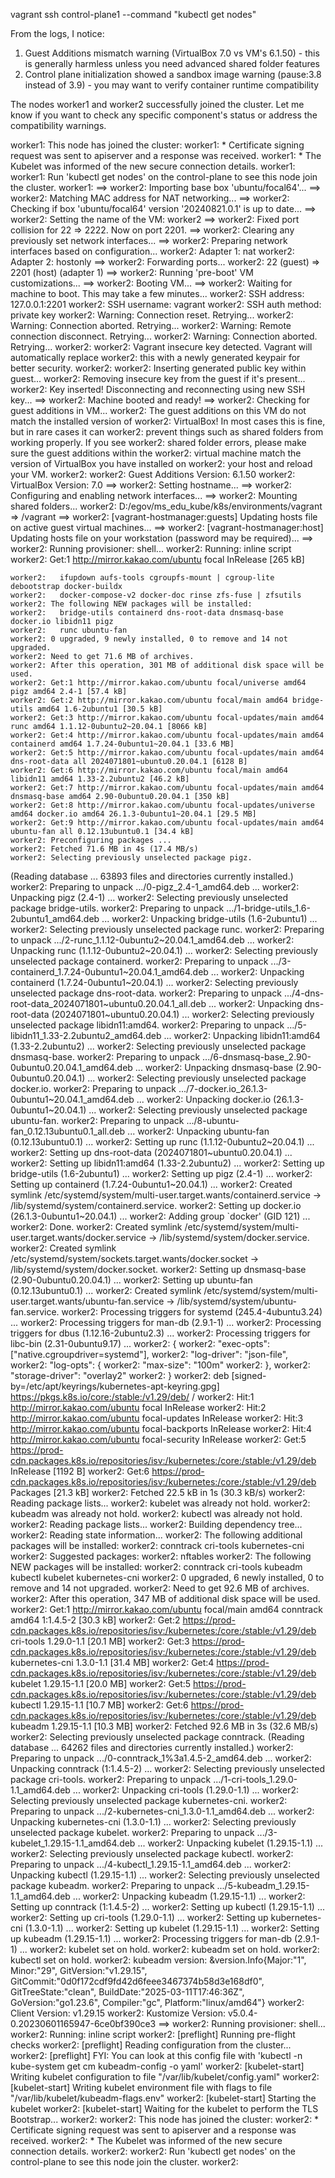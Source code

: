 vagrant ssh control-plane1 --command "kubectl get nodes"


From the logs, I notice:
1. Guest Additions mismatch warning (VirtualBox 7.0 vs VM's 6.1.50) - this is generally harmless unless you need advanced shared folder features
2. Control plane initialization showed a sandbox image warning (pause:3.8 instead of 3.9) - you may want to verify container runtime compatibility

The nodes worker1 and worker2 successfully joined the cluster. Let me know if you want to check any specific component's status or address the compatibility warnings.


   worker1: This node has joined the cluster:
    worker1: * Certificate signing request was sent to apiserver and a response was received.
    worker1: * The Kubelet was informed of the new secure connection details.
    worker1: 
    worker1: Run 'kubectl get nodes' on the control-plane to see this node join the cluster.
    worker1: 
==> worker2: Importing base box 'ubuntu/focal64'...
==> worker2: Matching MAC address for NAT networking...
==> worker2: Checking if box 'ubuntu/focal64' version '20240821.0.1' is up to date...
==> worker2: Setting the name of the VM: worker2
==> worker2: Fixed port collision for 22 => 2222. Now on port 2201.
==> worker2: Clearing any previously set network interfaces...
==> worker2: Preparing network interfaces based on configuration...
    worker2: Adapter 1: nat
    worker2: Adapter 2: hostonly
==> worker2: Forwarding ports...
    worker2: 22 (guest) => 2201 (host) (adapter 1)
==> worker2: Running 'pre-boot' VM customizations...
==> worker2: Booting VM...
==> worker2: Waiting for machine to boot. This may take a few minutes...
    worker2: SSH address: 127.0.0.1:2201
    worker2: SSH username: vagrant
    worker2: SSH auth method: private key
    worker2: Warning: Connection reset. Retrying...
    worker2: Warning: Connection aborted. Retrying...
    worker2: Warning: Remote connection disconnect. Retrying...
    worker2: Warning: Connection aborted. Retrying...
    worker2: 
    worker2: Vagrant insecure key detected. Vagrant will automatically replace
    worker2: this with a newly generated keypair for better security.
    worker2: 
    worker2: Inserting generated public key within guest...
    worker2: Removing insecure key from the guest if it's present...
    worker2: Key inserted! Disconnecting and reconnecting using new SSH key...
==> worker2: Machine booted and ready!
==> worker2: Checking for guest additions in VM...
    worker2: The guest additions on this VM do not match the installed version of
    worker2: VirtualBox! In most cases this is fine, but in rare cases it can
    worker2: prevent things such as shared folders from working properly. If you see
    worker2: shared folder errors, please make sure the guest additions within the
    worker2: virtual machine match the version of VirtualBox you have installed on
    worker2: your host and reload your VM.
    worker2: 
    worker2: Guest Additions Version: 6.1.50
    worker2: VirtualBox Version: 7.0
==> worker2: Setting hostname...
==> worker2: Configuring and enabling network interfaces...
==> worker2: Mounting shared folders...
    worker2: D:/egov/ms_edu_kube/k8s/environments/vagrant => /vagrant
==> worker2: [vagrant-hostmanager:guests] Updating hosts file on active guest virtual machines...
==> worker2: [vagrant-hostmanager:host] Updating hosts file on your workstation (password may be required)...
==> worker2: Running provisioner: shell...
    worker2: Running: inline script
    worker2: Get:1 http://mirror.kakao.com/ubuntu focal InRelease [265 kB]


    worker2:   ifupdown aufs-tools cgroupfs-mount | cgroup-lite debootstrap docker-buildx
    worker2:   docker-compose-v2 docker-doc rinse zfs-fuse | zfsutils
    worker2: The following NEW packages will be installed:
    worker2:   bridge-utils containerd dns-root-data dnsmasq-base docker.io libidn11 pigz
    worker2:   runc ubuntu-fan
    worker2: 0 upgraded, 9 newly installed, 0 to remove and 14 not upgraded.
    worker2: Need to get 71.6 MB of archives.
    worker2: After this operation, 301 MB of additional disk space will be used.
    worker2: Get:1 http://mirror.kakao.com/ubuntu focal/universe amd64 pigz amd64 2.4-1 [57.4 kB]
    worker2: Get:2 http://mirror.kakao.com/ubuntu focal/main amd64 bridge-utils amd64 1.6-2ubuntu1 [30.5 kB]
    worker2: Get:3 http://mirror.kakao.com/ubuntu focal-updates/main amd64 runc amd64 1.1.12-0ubuntu2~20.04.1 [8066 kB]
    worker2: Get:4 http://mirror.kakao.com/ubuntu focal-updates/main amd64 containerd amd64 1.7.24-0ubuntu1~20.04.1 [33.6 MB]
    worker2: Get:5 http://mirror.kakao.com/ubuntu focal-updates/main amd64 dns-root-data all 2024071801~ubuntu0.20.04.1 [6128 B]
    worker2: Get:6 http://mirror.kakao.com/ubuntu focal/main amd64 libidn11 amd64 1.33-2.2ubuntu2 [46.2 kB]
    worker2: Get:7 http://mirror.kakao.com/ubuntu focal-updates/main amd64 dnsmasq-base amd64 2.90-0ubuntu0.20.04.1 [350 kB]
    worker2: Get:8 http://mirror.kakao.com/ubuntu focal-updates/universe amd64 docker.io amd64 26.1.3-0ubuntu1~20.04.1 [29.5 MB]
    worker2: Get:9 http://mirror.kakao.com/ubuntu focal-updates/main amd64 ubuntu-fan all 0.12.13ubuntu0.1 [34.4 kB]
    worker2: Preconfiguring packages ...
    worker2: Fetched 71.6 MB in 4s (17.4 MB/s)
    worker2: Selecting previously unselected package pigz.
(Reading database ... 63893 files and directories currently installed.)
    worker2: Preparing to unpack .../0-pigz_2.4-1_amd64.deb ...
    worker2: Unpacking pigz (2.4-1) ...
    worker2: Selecting previously unselected package bridge-utils.
    worker2: Preparing to unpack .../1-bridge-utils_1.6-2ubuntu1_amd64.deb ...
    worker2: Unpacking bridge-utils (1.6-2ubuntu1) ...
    worker2: Selecting previously unselected package runc.
    worker2: Preparing to unpack .../2-runc_1.1.12-0ubuntu2~20.04.1_amd64.deb ...
    worker2: Unpacking runc (1.1.12-0ubuntu2~20.04.1) ...
    worker2: Selecting previously unselected package containerd.
    worker2: Preparing to unpack .../3-containerd_1.7.24-0ubuntu1~20.04.1_amd64.deb ...
    worker2: Unpacking containerd (1.7.24-0ubuntu1~20.04.1) ...
    worker2: Selecting previously unselected package dns-root-data.
    worker2: Preparing to unpack .../4-dns-root-data_2024071801~ubuntu0.20.04.1_all.deb ...
    worker2: Unpacking dns-root-data (2024071801~ubuntu0.20.04.1) ...
    worker2: Selecting previously unselected package libidn11:amd64.
    worker2: Preparing to unpack .../5-libidn11_1.33-2.2ubuntu2_amd64.deb ...
    worker2: Unpacking libidn11:amd64 (1.33-2.2ubuntu2) ...
    worker2: Selecting previously unselected package dnsmasq-base.
    worker2: Preparing to unpack .../6-dnsmasq-base_2.90-0ubuntu0.20.04.1_amd64.deb ...
    worker2: Unpacking dnsmasq-base (2.90-0ubuntu0.20.04.1) ...
    worker2: Selecting previously unselected package docker.io.
    worker2: Preparing to unpack .../7-docker.io_26.1.3-0ubuntu1~20.04.1_amd64.deb ...
    worker2: Unpacking docker.io (26.1.3-0ubuntu1~20.04.1) ...
    worker2: Selecting previously unselected package ubuntu-fan.
    worker2: Preparing to unpack .../8-ubuntu-fan_0.12.13ubuntu0.1_all.deb ...
    worker2: Unpacking ubuntu-fan (0.12.13ubuntu0.1) ...
    worker2: Setting up runc (1.1.12-0ubuntu2~20.04.1) ...
    worker2: Setting up dns-root-data (2024071801~ubuntu0.20.04.1) ...
    worker2: Setting up libidn11:amd64 (1.33-2.2ubuntu2) ...
    worker2: Setting up bridge-utils (1.6-2ubuntu1) ...
    worker2: Setting up pigz (2.4-1) ...
    worker2: Setting up containerd (1.7.24-0ubuntu1~20.04.1) ...
    worker2: Created symlink /etc/systemd/system/multi-user.target.wants/containerd.service → /lib/systemd/system/containerd.service.
    worker2: Setting up docker.io (26.1.3-0ubuntu1~20.04.1) ...
    worker2: Adding group `docker' (GID 121) ...
    worker2: Done.
    worker2: Created symlink /etc/systemd/system/multi-user.target.wants/docker.service → /lib/systemd/system/docker.service.
    worker2: Created symlink /etc/systemd/system/sockets.target.wants/docker.socket → /lib/systemd/system/docker.socket.
    worker2: Setting up dnsmasq-base (2.90-0ubuntu0.20.04.1) ...
    worker2: Setting up ubuntu-fan (0.12.13ubuntu0.1) ...
    worker2: Created symlink /etc/systemd/system/multi-user.target.wants/ubuntu-fan.service → /lib/systemd/system/ubuntu-fan.service.
    worker2: Processing triggers for systemd (245.4-4ubuntu3.24) ...
    worker2: Processing triggers for man-db (2.9.1-1) ...
    worker2: Processing triggers for dbus (1.12.16-2ubuntu2.3) ...
    worker2: Processing triggers for libc-bin (2.31-0ubuntu9.17) ...
    worker2: {
    worker2:   "exec-opts": ["native.cgroupdriver=systemd"],
    worker2:   "log-driver": "json-file",
    worker2:   "log-opts": {
    worker2:     "max-size": "100m"
    worker2:   },
    worker2:   "storage-driver": "overlay2"
    worker2: }
    worker2: deb [signed-by=/etc/apt/keyrings/kubernetes-apt-keyring.gpg] https://pkgs.k8s.io/core:/stable:/v1.29/deb/ /
    worker2: Hit:1 http://mirror.kakao.com/ubuntu focal InRelease
    worker2: Hit:2 http://mirror.kakao.com/ubuntu focal-updates InRelease
    worker2: Hit:3 http://mirror.kakao.com/ubuntu focal-backports InRelease
    worker2: Hit:4 http://mirror.kakao.com/ubuntu focal-security InRelease
    worker2: Get:5 https://prod-cdn.packages.k8s.io/repositories/isv:/kubernetes:/core:/stable:/v1.29/deb  InRelease [1192 B]
    worker2: Get:6 https://prod-cdn.packages.k8s.io/repositories/isv:/kubernetes:/core:/stable:/v1.29/deb  Packages [21.3 kB]
    worker2: Fetched 22.5 kB in 1s (30.3 kB/s)
    worker2: Reading package lists...
    worker2: kubelet was already not hold.
    worker2: kubeadm was already not hold.
    worker2: kubectl was already not hold.
    worker2: Reading package lists...
    worker2: Building dependency tree...
    worker2: Reading state information...
    worker2: The following additional packages will be installed:
    worker2:   conntrack cri-tools kubernetes-cni
    worker2: Suggested packages:
    worker2:   nftables
    worker2: The following NEW packages will be installed:
    worker2:   conntrack cri-tools kubeadm kubectl kubelet kubernetes-cni
    worker2: 0 upgraded, 6 newly installed, 0 to remove and 14 not upgraded.
    worker2: Need to get 92.6 MB of archives.
    worker2: After this operation, 347 MB of additional disk space will be used.
    worker2: Get:1 http://mirror.kakao.com/ubuntu focal/main amd64 conntrack amd64 1:1.4.5-2 [30.3 kB]
    worker2: Get:2 https://prod-cdn.packages.k8s.io/repositories/isv:/kubernetes:/core:/stable:/v1.29/deb  cri-tools 1.29.0-1.1 [20.1 MB]
    worker2: Get:3 https://prod-cdn.packages.k8s.io/repositories/isv:/kubernetes:/core:/stable:/v1.29/deb  kubernetes-cni 1.3.0-1.1 [31.4 MB]
    worker2: Get:4 https://prod-cdn.packages.k8s.io/repositories/isv:/kubernetes:/core:/stable:/v1.29/deb  kubelet 1.29.15-1.1 [20.0 MB]
    worker2: Get:5 https://prod-cdn.packages.k8s.io/repositories/isv:/kubernetes:/core:/stable:/v1.29/deb  kubectl 1.29.15-1.1 [10.7 MB]
    worker2: Get:6 https://prod-cdn.packages.k8s.io/repositories/isv:/kubernetes:/core:/stable:/v1.29/deb  kubeadm 1.29.15-1.1 [10.3 MB]
    worker2: Fetched 92.6 MB in 3s (32.6 MB/s)
    worker2: Selecting previously unselected package conntrack.
(Reading database ... 64262 files and directories currently installed.)
    worker2: Preparing to unpack .../0-conntrack_1%3a1.4.5-2_amd64.deb ...
    worker2: Unpacking conntrack (1:1.4.5-2) ...
    worker2: Selecting previously unselected package cri-tools.
    worker2: Preparing to unpack .../1-cri-tools_1.29.0-1.1_amd64.deb ...
    worker2: Unpacking cri-tools (1.29.0-1.1) ...
    worker2: Selecting previously unselected package kubernetes-cni.
    worker2: Preparing to unpack .../2-kubernetes-cni_1.3.0-1.1_amd64.deb ...
    worker2: Unpacking kubernetes-cni (1.3.0-1.1) ...
    worker2: Selecting previously unselected package kubelet.
    worker2: Preparing to unpack .../3-kubelet_1.29.15-1.1_amd64.deb ...
    worker2: Unpacking kubelet (1.29.15-1.1) ...
    worker2: Selecting previously unselected package kubectl.
    worker2: Preparing to unpack .../4-kubectl_1.29.15-1.1_amd64.deb ...
    worker2: Unpacking kubectl (1.29.15-1.1) ...
    worker2: Selecting previously unselected package kubeadm.
    worker2: Preparing to unpack .../5-kubeadm_1.29.15-1.1_amd64.deb ...
    worker2: Unpacking kubeadm (1.29.15-1.1) ...
    worker2: Setting up conntrack (1:1.4.5-2) ...
    worker2: Setting up kubectl (1.29.15-1.1) ...
    worker2: Setting up cri-tools (1.29.0-1.1) ...
    worker2: Setting up kubernetes-cni (1.3.0-1.1) ...
    worker2: Setting up kubelet (1.29.15-1.1) ...
    worker2: Setting up kubeadm (1.29.15-1.1) ...
    worker2: Processing triggers for man-db (2.9.1-1) ...
    worker2: kubelet set on hold.
    worker2: kubeadm set on hold.
    worker2: kubectl set on hold.
    worker2: kubeadm version: &version.Info{Major:"1", Minor:"29", GitVersion:"v1.29.15", GitCommit:"0d0f172cdf9fd42d6feee3467374b58d3e168df0", GitTreeState:"clean", BuildDate:"2025-03-11T17:46:36Z", GoVersion:"go1.23.6", Compiler:"gc", Platform:"linux/amd64"}
    worker2: Client Version: v1.29.15
    worker2: Kustomize Version: v5.0.4-0.20230601165947-6ce0bf390ce3
==> worker2: Running provisioner: shell...
    worker2: Running: inline script
    worker2: [preflight] Running pre-flight checks
    worker2: [preflight] Reading configuration from the cluster...
    worker2: [preflight] FYI: You can look at this config file with 'kubectl -n kube-system get cm kubeadm-config -o yaml'
    worker2: [kubelet-start] Writing kubelet configuration to file "/var/lib/kubelet/config.yaml"
    worker2: [kubelet-start] Writing kubelet environment file with flags to file "/var/lib/kubelet/kubeadm-flags.env"
    worker2: [kubelet-start] Starting the kubelet
    worker2: [kubelet-start] Waiting for the kubelet to perform the TLS Bootstrap...
    worker2: 
    worker2: This node has joined the cluster:
    worker2: * Certificate signing request was sent to apiserver and a response was received.
    worker2: * The Kubelet was informed of the new secure connection details.
    worker2: 
    worker2: Run 'kubectl get nodes' on the control-plane to see this node join the cluster.
    worker2: 